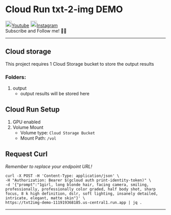 # **Cloud Run txt-2-img DEMO**

<img src="https://iam-an-it-a.notion.site/image/https%3A%2F%2Fprod-files-secure.s3.us-west-2.amazonaws.com%2F9a1fc3e9-77f4-4f8f-99fb-cc93639e3f8a%2F6b910585-d14f-4638-bba7-5a66af6004fe%2F30f5b391-9eca-4132-93f4-859727973b2e.png?table=block&id=13f2ff85-3f4f-80b3-bc2b-cd93da2b10e0&spaceId=9a1fc3e9-77f4-4f8f-99fb-cc93639e3f8a&width=1420&userId=&cache=v2" width="20"/>[Youtube](http://www.youtube.com/@an.it.a)
<img src="https://iam-an-it-a.notion.site/image/https%3A%2F%2Fprod-files-secure.s3.us-west-2.amazonaws.com%2F9a1fc3e9-77f4-4f8f-99fb-cc93639e3f8a%2F3bcfcd02-dd89-476f-b77f-1a94dde4f9d1%2Fimage.png?table=block&id=13f2ff85-3f4f-80d4-bcf4-ec049cbd7bcc&spaceId=9a1fc3e9-77f4-4f8f-99fb-cc93639e3f8a&width=1200&userId=&cache=v2" width="20"/>[Instagram](https://instagram.com/iam.an.it.a)<br/>
Subscribe and Follow me! 💪🏻<br/>

<hr/>

## Cloud storage
This project requires 1 Cloud Storage bucket to store the output results
### Folders:
1. output
    * output results will be stored here

## Cloud Run Setup
1. GPU enabled
2. Volume Mount
   * Volume type: `Cloud Storage Bucket` 
   * Mount Path: `/vol`

## Request Curl
<i>Remember to replace your endpoint URL!</i>
```
curl -X POST -H 'Content-Type: application/json' \
-H "Authorization: Bearer $(gcloud auth print-identity-token)" \
-d '{"prompt":"1girl, long blonde hair, facing camera, smiling, professionally, professionally color graded, half body shot, sharp focus, 8 k high definition, dslr, soft lighting, insanely detailed, intricate, elegant, matte skin"}' \
https://txt2img-demo-111919368185.us-central1.run.app | jq .
```

<hr/>
